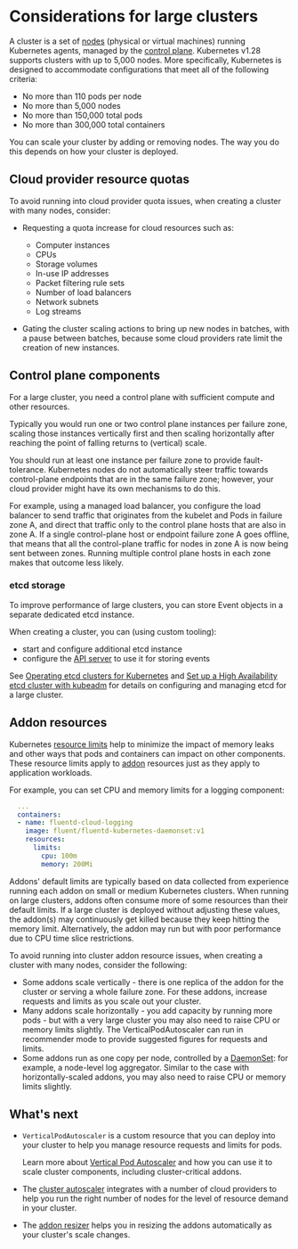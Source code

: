 # Considerations for large clusters

A cluster is a set of [nodes](https://kubernetes.io/docs/concepts/architecture/nodes/) (physical or virtual machines) running Kubernetes agents, managed by the [control plane](https://kubernetes.io/docs/reference/glossary/?all=true#term-control-plane). Kubernetes v1.28 supports clusters with up to 5,000 nodes. More specifically, Kubernetes is designed to accommodate configurations that meet all of the following criteria:

- No more than 110 pods per node
- No more than 5,000 nodes
- No more than 150,000 total pods
- No more than 300,000 total containers

You can scale your cluster by adding or removing nodes. The way you do this depends on how your cluster is deployed.

## Cloud provider resource quotas

To avoid running into cloud provider quota issues, when creating a cluster with many nodes, consider:

- Requesting a quota increase for cloud resources such as:

    - Computer instances
    - CPUs
    - Storage volumes
    - In-use IP addresses
    - Packet filtering rule sets
    - Number of load balancers
    - Network subnets
    - Log streams

- Gating the cluster scaling actions to bring up new nodes in batches, with a pause between batches, because some cloud providers rate limit the creation of new instances.

## Control plane components

For a large cluster, you need a control plane with sufficient compute and other resources.

Typically you would run one or two control plane instances per failure zone, scaling those instances vertically first and then scaling horizontally after reaching the point of falling returns to (vertical) scale.

You should run at least one instance per failure zone to provide fault-tolerance. Kubernetes nodes do not automatically steer traffic towards control-plane endpoints that are in the same failure zone; however, your cloud provider might have its own mechanisms to do this.

For example, using a managed load balancer, you configure the load balancer to send traffic that originates from the kubelet and Pods in failure zone A, and direct that traffic only to the control plane hosts that are also in zone A. If a single control-plane host or endpoint failure zone A goes offline, that means that all the control-plane traffic for nodes in zone A is now being sent between zones. Running multiple control plane hosts in each zone makes that outcome less likely.

### etcd storage

To improve performance of large clusters, you can store Event objects in a separate dedicated etcd instance.

When creating a cluster, you can (using custom tooling):

- start and configure additional etcd instance
- configure the [API server](https://kubernetes.io/docs/concepts/overview/components/#kube-apiserver) to use it for storing events

See [Operating etcd clusters for Kubernetes](https://kubernetes.io/docs/tasks/administer-cluster/configure-upgrade-etcd/) and [Set up a High Availability etcd cluster with kubeadm](https://kubernetes.io/docs/setup/production-environment/tools/kubeadm/setup-ha-etcd-with-kubeadm/) for details on configuring and managing etcd for a large cluster.

## Addon resources

Kubernetes [resource limits](https://kubernetes.io/docs/concepts/configuration/manage-resources-containers/) help to minimize the impact of memory leaks and other ways that pods and containers can impact on other components. These resource limits apply to [addon](https://kubernetes.io/docs/concepts/cluster-administration/addons/) resources just as they apply to application workloads.

For example, you can set CPU and memory limits for a logging component:

```yaml
  ...
  containers:
  - name: fluentd-cloud-logging
    image: fluent/fluentd-kubernetes-daemonset:v1
    resources:
      limits:
        cpu: 100m
        memory: 200Mi
```

Addons' default limits are typically based on data collected from experience running each addon on small or medium Kubernetes clusters. When running on large clusters, addons often consume more of some resources than their default limits. If a large cluster is deployed without adjusting these values, the addon(s) may continuously get killed because they keep hitting the memory limit. Alternatively, the addon may run but with poor performance due to CPU time slice restrictions.

To avoid running into cluster addon resource issues, when creating a cluster with many nodes, consider the following:

- Some addons scale vertically - there is one replica of the addon for the cluster or serving a whole failure zone. For these addons, increase requests and limits as you scale out your cluster.
- Many addons scale horizontally - you add capacity by running more pods - but with a very large cluster you may also need to raise CPU or memory limits slightly. The VerticalPodAutoscaler can run in recommender mode to provide suggested figures for requests and limits.
- Some addons run as one copy per node, controlled by a [DaemonSet](https://kubernetes.io/docs/concepts/workloads/controllers/daemonset): for example, a node-level log aggregator. Similar to the case with horizontally-scaled addons, you may also need to raise CPU or memory limits slightly.

## What's next

- `VerticalPodAutoscaler` is a custom resource that you can deploy into your cluster to help you manage resource requests and limits for pods.

    Learn more about [Vertical Pod Autoscaler](https://github.com/kubernetes/autoscaler/tree/master/vertical-pod-autoscaler#readme) and how you can use it to scale cluster components, including cluster-critical addons.

- The [cluster autoscaler](https://github.com/kubernetes/autoscaler/tree/master/cluster-autoscaler#readme) integrates with a number of cloud providers to help you run the right number of nodes for the level of resource demand in your cluster.

- The [addon resizer](https://github.com/kubernetes/autoscaler/tree/master/addon-resizer#readme) helps you in resizing the addons automatically as your cluster's scale changes.